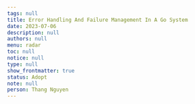 ```yaml
---
tags: null
title: Error Handling And Failure Management In A Go System
date: 2023-07-06
description: null
authors: null
menu: radar
toc: null
notice: null
type: null
show_frontmatter: true
status: Adopt
note: null
person: Thang Nguyen
---
```


